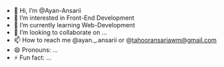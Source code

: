 - 👋 Hi, I’m @Ayan-Ansarii
- 👀 I’m interested in Front-End Development
- 🌱 I’m currently learning Web-Development
- 💞️ I’m looking to collaborate on ...
- 📫 How to reach me @ayan._.ansarii or @tahooransariawm@gmail.com
- 😄 Pronouns: ...
- ⚡ Fun fact: ...

<!---
Ayan-Ansarii/Ayan-Ansarii is a ✨ special ✨ repository because its `README.md` (this file) appears on your GitHub profile.
You can click the Preview link to take a look at your changes.
--->

